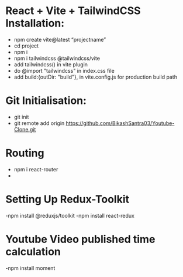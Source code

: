 # React + Vite + TailwindCSS Installation:

- npm create vite@latest “projectname”
- cd project
- npm i
- npm i tailwindcss @tailwindcss/vite
- add tailwindcss() in vite plugin
- do @import "tailwindcss" in index.css file
- add build:{outDir: "build"}, in vite.config.js for production build path

# Git Initialisation:

- git init
- git remote add origin https://github.com/BikashSantra03/Youtube-Clone.git

# Routing

- npm i react-router
-


# Setting Up Redux-Toolkit
 -npm install @reduxjs/toolkit
 -npm install react-redux

# Youtube Video published time calculation
 -npm install moment